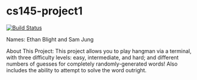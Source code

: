 # cs145-project1

[![Build Status](https://travis-ci.com/wwu-csci-145-2/project1-ethan-and-sam.svg?token=NsYUufZEd9dFpzGGprRH&branch=master)](https://travis-ci.com/wwu-csci-145-2/project1-ethan-and-sam)

Names: Ethan Blight and Sam Jung

About This Project: This project allows you to play hangman via a terminal, with three difficulty levels: easy, intermediate, and hard; and different numbers of guesses for completely randomly-generated words! Also includes the ability to attempt to solve the word outright.
